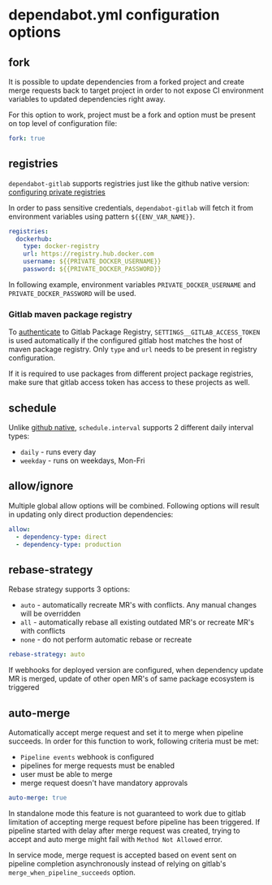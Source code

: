# dependabot.yml configuration options

## fork

It is possible to update dependencies from a forked project and create merge requests back to target project in order to not expose CI environment variables to updated dependencies right away.

For this option to work, project must be a fork and option must be present on top level of configuration file:

```yml
fork: true
```

## registries

`dependabot-gitlab` supports registries just like the github native version: [configuring private registries](https://docs.github.com/en/code-security/supply-chain-security/keeping-your-dependencies-updated-automatically/configuration-options-for-dependency-updates#configuration-options-for-private-registries)

In order to pass sensitive credentials, `dependabot-gitlab` will fetch it from environment variables using pattern `${{ENV_VAR_NAME}}`.

```yml
registries:
  dockerhub:
    type: docker-registry
    url: https://registry.hub.docker.com
    username: ${{PRIVATE_DOCKER_USERNAME}}
    password: ${{PRIVATE_DOCKER_PASSWORD}}
```

In following example, environment variables `PRIVATE_DOCKER_USERNAME` and `PRIVATE_DOCKER_PASSWORD` will be used.

### Gitlab maven package registry

To [authenticate](https://docs.gitlab.com/ee/user/packages/maven_repository/#authenticate-with-a-personal-access-token-in-maven) to Gitlab Package Registry, `SETTINGS__GITLAB_ACCESS_TOKEN` is used automatically if the configured gitlab host matches the host of maven package registry. Only `type` and `url` needs to be present in registry configuration.

If it is required to use packages from different project package registries, make sure that gitlab access token has access to these projects as well.

## schedule

Unlike [github native](https://docs.github.com/en/code-security/supply-chain-security/keeping-your-dependencies-updated-automatically/configuration-options-for-dependency-updates#scheduleinterval), `schedule.interval` supports 2 different daily interval types:

* `daily` - runs every day
* `weekday` - runs on weekdays, Mon-Fri

## allow/ignore

Multiple global allow options will be combined. Following options will result in updating only direct production dependencies:

```yml
allow:
  - dependency-type: direct
  - dependency-type: production
```

## rebase-strategy

Rebase strategy supports 3 options:

* `auto` - automatically recreate MR's with conflicts. Any manual changes will be overridden
* `all` - automatically rebase all existing outdated MR's or recreate MR's with conflicts
* `none` - do not perform automatic rebase or recreate

```yml
rebase-strategy: auto
```

If webhooks for deployed version are configured, when dependency update MR is merged, update of other open MR's of same package ecosystem is triggered

## auto-merge

Automatically accept merge request and set it to merge when pipeline succeeds. In order for this function to work, following criteria must be met:

* `Pipeline events` webhook is configured
* pipelines for merge requests must be enabled
* user must be able to merge
* merge request doesn't have mandatory approvals

```yml
auto-merge: true
```

In standalone mode this feature is not guaranteed to work due to gitlab limitation of accepting merge request before pipeline has been triggered. If pipeline
started with delay after merge request was created, trying to accept and auto merge might fail with `Method Not Allowed` error.

In service mode, merge request is accepted based on event sent on pipeline completion asynchronously instead of relying on gitlab's `merge_when_pipeline_succeeds` option.
